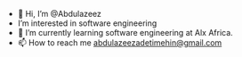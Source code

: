 - 👋 Hi, I’m @Abdulazeez
- I’m interested in software engineering
- 🌱 I’m currently learning software engineering at Alx Africa.
- 📫 How to reach me abdulazeezadetimehin@gmail.com 

<!---
Azeezcode/Azeezcode is a ✨ special ✨ repository because its `README.md` (this file) appears on your GitHub profile.
You can click the Preview link to take a look at your changes.
--->
